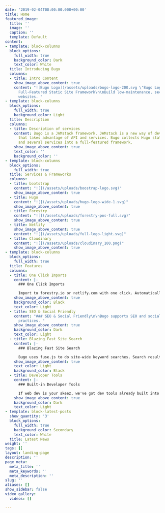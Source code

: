 ```yaml
---
date: '2019-02-04T08:00:00.000+00:00'
title: Home
featured_image:
  title: ''
  image: ''
  caption: ''
  template: Default
content:
- template: block-columns
  block_options:
    full_width: true
    background_color: Dark
    text_color: White
  title: Introducing Bugo
  columns:
  - title: Intro Content
    show_image_above_content: true
    content: "![Bugo Logo](/assets/uploads/bugo-logo-200.svg \"Bugo Logo\")\n\n##
      Full-Featured Static Site Framework\n\nBuild low-maintenance, secure, high performant
      websites. "
- template: block-columns
  block_options:
    full_width: true
    background_color: Light
  title: Description
  columns:
  - title: Description of services
    content: Bugo is a JAMstack framework. JAMstack is a new way of developing websites
      that takes advantage of API and services. Bugo collects Hugo static site generator
      and several services into a full-featured framework.
    show_image_above_content: true
    text_color: ''
    background_color: ''
- template: block-columns
  block_options:
    full_width: true
  title: Services & Frameworks
  columns:
  - title: bootstrap
    content: "![](/assets/uploads/boostrap-logo.svg)"
    show_image_above_content: true
  - title: Hugo
    content: "![](/assets/uploads/hugo-logo-wide-1.svg)"
    show_image_above_content: true
  - title: Forestry
    content: "![](/assets/uploads/forestry-pos-full.svg)"
    show_image_above_content: true
  - title: Netlify
    show_image_above_content: true
    content: "![](/assets/uploads/full-logo-light.svg)"
  - title: Cloudinary
    content: "![](/assets/uploads/cloudinary_100.png)"
    show_image_above_content: true
- template: block-columns
  block_options:
    full_width: true
  title: Features
  columns:
  - title: One Click Imports
    content: |-
      ### One Click Imports

      Import to forestry.io or netlify.com with one click. Automatically copy Bugo into a new repository and import the repository to the service of your choice.
    show_image_above_content: true
    background_color: Black
    text_color: Light
  - title: SEO & Social Friendly
    content: "### SEO & Social Friendly\n\nBugo supports SEO and social media best
      practices. "
    show_image_above_content: true
    background_color: Dark
    text_color: Light
  - title: Blazing Fast Site Search
    content: |-
      ### Blazing Fast Site Search

      Bugo uses fuse.js to do site-wide keyword searches. Search results are returned by relevance.
    show_image_above_content: true
    text_color: Light
    background_color: Black
  - title: Developer Tools
    content: |-
      ### Built-in Developer Tools

      If web dev is your skeez, we've got dev tools already built into the framework. Just clone the repository to your desktop and "npm install".
    show_image_above_content: true
    background_color: Dark
    text_color: Light
- template: block-latest-posts
  show_quantity: '3'
  block_options:
    full_width: true
    background_color: Secondary
    text_color: White
  title: Latest News
weight: ''
tags: []
layout: landing-page
description: ''
page_meta:
  meta_title: ''
  meta_keywords: ''
  meta_description: ''
slug: ''
aliases: []
show_sidebar: false
video_gallery:
  videos: []

---
```

